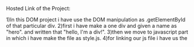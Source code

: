 Hosted Link of the Project: 

1)In this DOM project i have use the DOM manipulation as .getElementById of that particular div. 
2)first i have make a one div and given a name as "hero". and written that "hello, I'm a div!".
3)then we move to javascript part in which i have make the file as style.js. 
4)for linking our js file i have us the <script>tag under tha body tag. and in src i have given the location.
5)then in js file first i have store this div in a particular variable "a". and then fetch that variable and then give some styling property .
6)we use the variable "a" and use the DOM manipulation as document.getElementById();
7)After storing our div in this particular variable "a". we start giving some styling to it.
8)i have given styling as:-
         1) for background color i have use : a.style.backgroundColor="yellow";
         2) for margin : a. style.margin property="20px";
         3) for padding : a.style.padding="10px;
         4) for fontsize : a.style.fontSize="18px";
         5) for fontweight : a.style.fontWeight="bold";
         6) for height : a.style.height ="200px";
         7) for width: a.style.width=" 300px";
